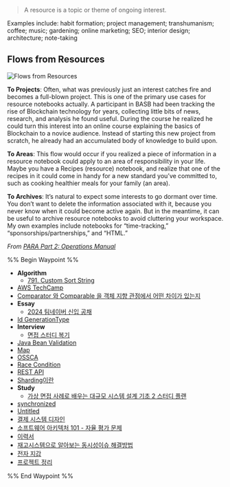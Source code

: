 
> A resource is a topic or theme of ongoing interest.

Examples include: habit formation; project management; transhumanism; coffee; music; gardening; online marketing; SEO; interior design; architecture; note-taking

## Flows from Resources

![Flows from Resources](https://i0.wp.com/cdn-images-1.medium.com/max/800/1*prpnaRjOQM9RxtzZzDKvgQ.jpeg)

**To Projects**: Often, what was previously just an interest catches fire and becomes a full-blown project. This is one of the primary use cases for resource notebooks actually. A participant in BASB had been tracking the rise of Blockchain technology for years, collecting little bits of news, research, and analysis he found useful. During the course he realized he could turn this interest into an online course explaining the basics of Blockchain to a novice audience. Instead of starting this new project from scratch, he already had an accumulated body of knowledge to build upon.

**To Areas**: This flow would occur if you realized a piece of information in a resource notebook could apply to an area of responsibility in your life. Maybe you have a Recipes (resource) notebook, and realize that one of the recipes in it could come in handy for a new standard you’ve committed to, such as cooking healthier meals for your family (an area).

**To Archives**: It’s natural to expect some interests to go dormant over time. You don’t want to delete the information associated with it, because you never know when it could become active again. But in the meantime, it can be useful to archive resource notebooks to avoid cluttering your workspace. My own examples include notebooks for “time-tracking,” “sponsorships/partnerships,” and “HTML.”

_From [PARA Part 2: Operations Manual](https://fortelabs.co/blog/p-a-r-a-ii-operations-manual/)_


%% Begin Waypoint %%
- **Algorithm**
	- [791. Custom Sort String](./Algorithm/791.%20Custom%20Sort%20String.md)
- [AWS TechCamp](./AWS%20TechCamp.md)
- [Comparator 와 Comparable 을 객체 지향 관점에서 어떤 차이가 있는지](./Comparator%20%EC%99%80%20Comparable%20%EC%9D%84%20%EA%B0%9D%EC%B2%B4%20%EC%A7%80%ED%96%A5%20%EA%B4%80%EC%A0%90%EC%97%90%EC%84%9C%20%EC%96%B4%EB%96%A4%20%EC%B0%A8%EC%9D%B4%EA%B0%80%20%EC%9E%88%EB%8A%94%EC%A7%80.md)
- **Essay**
	- [2024 팀네이버 신입 공채](./Essay/2024%20%ED%8C%80%EB%84%A4%EC%9D%B4%EB%B2%84%20%EC%8B%A0%EC%9E%85%20%EA%B3%B5%EC%B1%84.md)
- [Id GenerationType](./Id%20GenerationType.md)
- **Interview**
	- [면접 스터디 복기](./Interview/%EB%A9%B4%EC%A0%91%20%EC%8A%A4%ED%84%B0%EB%94%94%20%EB%B3%B5%EA%B8%B0.md)
- [Java Bean Validation](./Java%20Bean%20Validation.md)
- [Map](./Map.md)
- [OSSCA](./OSSCA.md)
- [Race Condition](./Race%20Condition.md)
- [REST API](./REST%20API.md)
- [Sharding이란](./Sharding%EC%9D%B4%EB%9E%80.md)
- **Study**
	- [가상 면접 사례로 배우는 대규모 시스템 설계 기초 2 스터디 플랜](./Study/%EA%B0%80%EC%83%81%20%EB%A9%B4%EC%A0%91%20%EC%82%AC%EB%A1%80%EB%A1%9C%20%EB%B0%B0%EC%9A%B0%EB%8A%94%20%EB%8C%80%EA%B7%9C%EB%AA%A8%20%EC%8B%9C%EC%8A%A4%ED%85%9C%20%EC%84%A4%EA%B3%84%20%EA%B8%B0%EC%B4%88%202%20%EC%8A%A4%ED%84%B0%EB%94%94%20%ED%94%8C%EB%9E%9C.md)
- [synchronized](./synchronized.md)
- [Untitled](./Untitled.md)
- [결제 시스템 디자인](./%EA%B2%B0%EC%A0%9C%20%EC%8B%9C%EC%8A%A4%ED%85%9C%20%EB%94%94%EC%9E%90%EC%9D%B8.md)
- [소프트웨어 아키텍처 101 - 자율 평가 문제](./%EC%86%8C%ED%94%84%ED%8A%B8%EC%9B%A8%EC%96%B4%20%EC%95%84%ED%82%A4%ED%85%8D%EC%B2%98%20101%20-%20%EC%9E%90%EC%9C%A8%20%ED%8F%89%EA%B0%80%20%EB%AC%B8%EC%A0%9C.md)
- [이력서](./%EC%9D%B4%EB%A0%A5%EC%84%9C.md)
- [재고시스템으로 알아보는 동시성이슈 해결방법](./%EC%9E%AC%EA%B3%A0%EC%8B%9C%EC%8A%A4%ED%85%9C%EC%9C%BC%EB%A1%9C%20%EC%95%8C%EC%95%84%EB%B3%B4%EB%8A%94%20%EB%8F%99%EC%8B%9C%EC%84%B1%EC%9D%B4%EC%8A%88%20%ED%95%B4%EA%B2%B0%EB%B0%A9%EB%B2%95.md)
- [전자 지갑](./%EC%A0%84%EC%9E%90%20%EC%A7%80%EA%B0%91.md)
- [프로젝트 정리](./%ED%94%84%EB%A1%9C%EC%A0%9D%ED%8A%B8%20%EC%A0%95%EB%A6%AC.md)

%% End Waypoint %%
